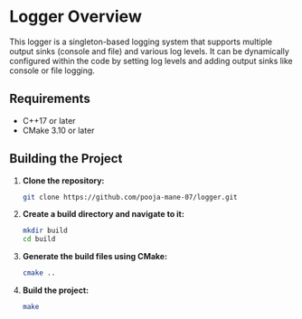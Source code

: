 # Logger Overview

This logger is a singleton-based logging system that supports multiple output sinks (console and file) and various log levels. It can be dynamically configured within the code by setting log levels and adding output sinks like console or file logging.

## Requirements

- C++17 or later
- CMake 3.10 or later

## Building the Project

1. **Clone the repository:**
   ```sh
   git clone https://github.com/pooja-mane-07/logger.git

2. **Create a build directory and navigate to it:**
    ```sh
    mkdir build
    cd build

3. **Generate the build files using CMake:**
    ```sh
    cmake ..

4. **Build the project:**
    ```sh
    make

